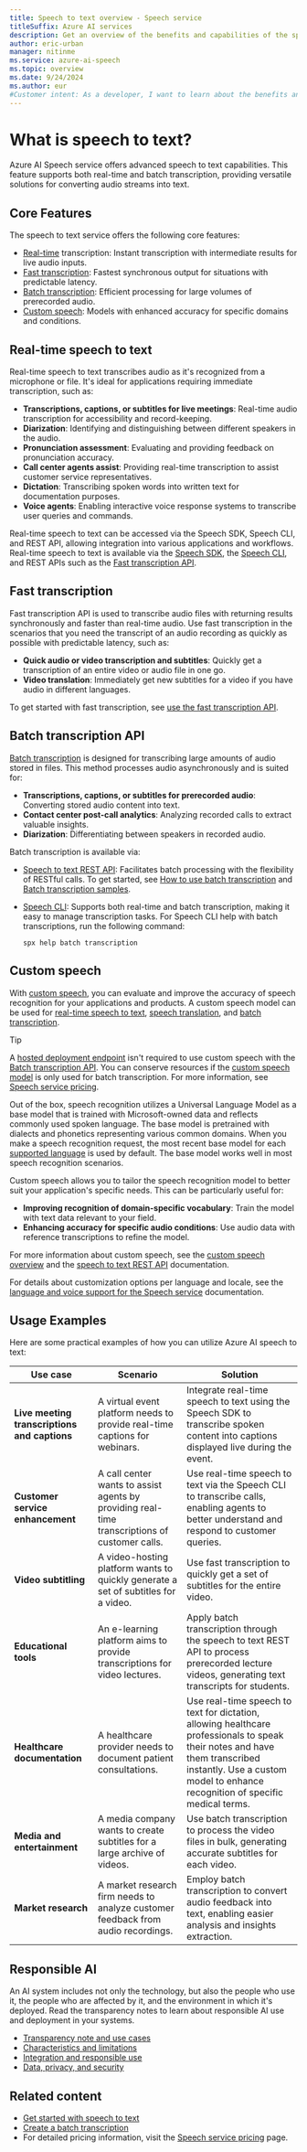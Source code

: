 ```yaml
---
title: Speech to text overview - Speech service
titleSuffix: Azure AI services
description: Get an overview of the benefits and capabilities of the speech to text feature of the Speech service.
author: eric-urban
manager: nitinme
ms.service: azure-ai-speech
ms.topic: overview
ms.date: 9/24/2024
ms.author: eur
#Customer intent: As a developer, I want to learn about the benefits and capabilities of the speech to text feature of the Speech service.
---
```


# What is speech to text?

Azure AI Speech service offers advanced speech to text capabilities. This feature supports both real-time and batch transcription, providing versatile solutions for converting audio streams into text. 

## Core Features 

The speech to text service offers the following core features: 
- [Real-time](#real-time-speech-to-text) transcription: Instant transcription with intermediate results for live audio inputs. 
- [Fast transcription](#fast-transcription): Fastest synchronous output for situations with predictable latency. 
- [Batch transcription](#batch-transcription-api): Efficient processing for large volumes of prerecorded audio. 
- [Custom speech](#custom-speech): Models with enhanced accuracy for specific domains and conditions. 

## Real-time speech to text

Real-time speech to text transcribes audio as it's recognized from a microphone or file. It's ideal for applications requiring immediate transcription, such as: 
- **Transcriptions, captions, or subtitles for live meetings**: Real-time audio transcription for accessibility and record-keeping. 
- **Diarization**: Identifying and distinguishing between different speakers in the audio. 
- **Pronunciation assessment**: Evaluating and providing feedback on pronunciation accuracy. 
- **Call center agents assist**: Providing real-time transcription to assist customer service representatives. 
- **Dictation**: Transcribing spoken words into written text for documentation purposes. 
- **Voice agents**: Enabling interactive voice response systems to transcribe user queries and commands. 

Real-time speech to text can be accessed via the Speech SDK, Speech CLI, and REST API, allowing integration into various applications and workflows. 
Real-time speech to text is available via the [Speech SDK](speech-sdk.md), the [Speech CLI](spx-overview.md), and REST APIs such as the [Fast transcription API](fast-transcription-create.md). 

## Fast transcription

Fast transcription API is used to transcribe audio files with returning results synchronously and faster than real-time audio. Use fast transcription in the scenarios that you need the transcript of an audio recording as quickly as possible with predictable latency, such as: 

- **Quick audio or video transcription and subtitles**: Quickly get a transcription of an entire video or audio file in one go.
- **Video translation**: Immediately get new subtitles for a video if you have audio in different languages. 

To get started with fast transcription, see [use the fast transcription API](fast-transcription-create.md).

## Batch transcription API

[Batch transcription](batch-transcription.md) is designed for transcribing large amounts of audio stored in files. This method processes audio asynchronously and is suited for: 
- **Transcriptions, captions, or subtitles for prerecorded audio**: Converting stored audio content into text. 
- **Contact center post-call analytics**: Analyzing recorded calls to extract valuable insights.
- **Diarization**: Differentiating between speakers in recorded audio. 

Batch transcription is available via:
- [Speech to text REST API](rest-speech-to-text.md): Facilitates batch processing with the flexibility of RESTful calls. To get started, see [How to use batch transcription](batch-transcription.md) and [Batch transcription samples](https://github.com/Azure-Samples/cognitive-services-speech-sdk/tree/master/samples/batch).
- [Speech CLI](spx-overview.md): Supports both real-time and batch transcription, making it easy to manage transcription tasks. For Speech CLI help with batch transcriptions, run the following command:

    ```azurecli-interactive
    spx help batch transcription
    ```

## Custom speech

With [custom speech](./custom-speech-overview.md), you can evaluate and improve the accuracy of speech recognition for your applications and products. A custom speech model can be used for [real-time speech to text](speech-to-text.md), [speech translation](speech-translation.md), and [batch transcription](batch-transcription.md).

> [!TIP]
> A [hosted deployment endpoint](how-to-custom-speech-deploy-model.md) isn't required to use custom speech with the [Batch transcription API](batch-transcription.md). You can conserve resources if the [custom speech model](how-to-custom-speech-train-model.md) is only used for batch transcription. For more information, see [Speech service pricing](https://azure.microsoft.com/pricing/details/cognitive-services/speech-services/).

Out of the box, speech recognition utilizes a Universal Language Model as a base model that is trained with Microsoft-owned data and reflects commonly used spoken language. The base model is pretrained with dialects and phonetics representing various common domains. When you make a speech recognition request, the most recent base model for each [supported language](language-support.md?tabs=stt) is used by default. The base model works well in most speech recognition scenarios.

Custom speech allows you to tailor the speech recognition model to better suit your application's specific needs. This can be particularly useful for: 
- **Improving recognition of domain-specific vocabulary**: Train the model with text data relevant to your field. 
- **Enhancing accuracy for specific audio conditions**: Use audio data with reference transcriptions to refine the model. 

For more information about custom speech, see the [custom speech overview](./custom-speech-overview.md) and the [speech to text REST API](rest-speech-to-text.md) documentation.

For details about customization options per language and locale, see the [language and voice support for the Speech service](./language-support.md?tabs=stt) documentation.

## Usage Examples 

Here are some practical examples of how you can utilize Azure AI speech to text: 

| Use case | Scenario | Solution |
| --- | --- | --- |
| **Live meeting transcriptions and captions** | A virtual event platform needs to provide real-time captions for webinars. | Integrate real-time speech to text using the Speech SDK to transcribe spoken content into captions displayed live during the event. |
| **Customer service enhancement** | A call center wants to assist agents by providing real-time transcriptions of customer calls. | Use real-time speech to text via the Speech CLI to transcribe calls, enabling agents to better understand and respond to customer queries. |
| **Video subtitling** | A video-hosting platform wants to quickly generate a set of subtitles for a video. | Use fast transcription to quickly get a set of subtitles for the entire video. |
| **Educational tools** | An e-learning platform aims to provide transcriptions for video lectures. | Apply batch transcription through the speech to text REST API to process prerecorded lecture videos, generating text transcripts for students. |
| **Healthcare documentation** | A healthcare provider needs to document patient consultations. | Use real-time speech to text for dictation, allowing healthcare professionals to speak their notes and have them transcribed instantly. Use a custom model to enhance recognition of specific medical terms. |
| **Media and entertainment** | A media company wants to create subtitles for a large archive of videos. | Use batch transcription to process the video files in bulk, generating accurate subtitles for each video. |
| **Market research** | A market research firm needs to analyze customer feedback from audio recordings. | Employ batch transcription to convert audio feedback into text, enabling easier analysis and insights extraction. |

## Responsible AI 

An AI system includes not only the technology, but also the people who use it, the people who are affected by it, and the environment in which it's deployed. Read the transparency notes to learn about responsible AI use and deployment in your systems. 

* [Transparency note and use cases](/legal/cognitive-services/speech-service/speech-to-text/transparency-note?context=/azure/ai-services/speech-service/context/context)
* [Characteristics and limitations](/legal/cognitive-services/speech-service/speech-to-text/characteristics-and-limitations?context=/azure/ai-services/speech-service/context/context)
* [Integration and responsible use](/legal/cognitive-services/speech-service/speech-to-text/guidance-integration-responsible-use?context=/azure/ai-services/speech-service/context/context)
* [Data, privacy, and security](/legal/cognitive-services/speech-service/speech-to-text/data-privacy-security?context=/azure/ai-services/speech-service/context/context)

## Related content

- [Get started with speech to text](get-started-speech-to-text.md)
- [Create a batch transcription](batch-transcription-create.md)
- For detailed pricing information, visit the [Speech service pricing](https://azure.microsoft.com/pricing/details/cognitive-services/speech-services/) page. 
